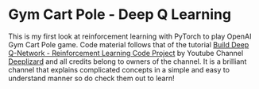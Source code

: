 # Gym Cart Pole - Deep Q Learning

This is my first look at reinforcement learning with PyTorch to play OpenAI Gym Cart Pole game. Code material follows that of the tutorial [Build Deep Q-Network - Reinforcement Learning Code Project](https://www.youtube.com/watch?v=PyQNfsGUnQA) by Youtube Channel [Deeplizard](https://www.youtube.com/channel/UC4UJ26WkceqONNF5S26OiVw) and all credits belong to owners of the channel. It is a brilliant channel that explains complicated concepts in a simple and easy to understand manner so do check them out to learn!